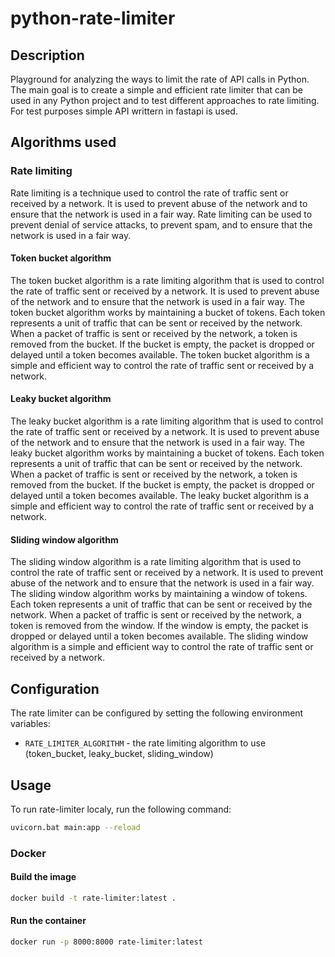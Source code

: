 # python-rate-limiter

## Description

Playground for analyzing the ways to limit the rate of API calls in Python. The main goal is to create a simple and efficient rate limiter that can be used in any Python project and to test different approaches to rate limiting.
For test purposes simple API writtern in fastapi is used.

## Algorithms used

### Rate limiting
Rate limiting is a technique used to control the rate of traffic sent or received by a network. It is used to prevent abuse of the network and to ensure that the network is used in a fair way. Rate limiting can be used to prevent denial of service attacks, to prevent spam, and to ensure that the network is used in a fair way.

#### Token bucket algorithm
The token bucket algorithm is a rate limiting algorithm that is used to control the rate of traffic sent or received by a network. It is used to prevent abuse of the network and to ensure that the network is used in a fair way. The token bucket algorithm works by maintaining a bucket of tokens. Each token represents a unit of traffic that can be sent or received by the network. When a packet of traffic is sent or received by the network, a token is removed from the bucket. If the bucket is empty, the packet is dropped or delayed until a token becomes available. The token bucket algorithm is a simple and efficient way to control the rate of traffic sent or received by a network.

#### Leaky bucket algorithm
The leaky bucket algorithm is a rate limiting algorithm that is used to control the rate of traffic sent or received by a network. It is used to prevent abuse of the network and to ensure that the network is used in a fair way. The leaky bucket algorithm works by maintaining a bucket of tokens. Each token represents a unit of traffic that can be sent or received by the network. When a packet of traffic is sent or received by the network, a token is removed from the bucket. If the bucket is empty, the packet is dropped or delayed until a token becomes available. The leaky bucket algorithm is a simple and efficient way to control the rate of traffic sent or received by a network.

#### Sliding window algorithm
The sliding window algorithm is a rate limiting algorithm that is used to control the rate of traffic sent or received by a network. It is used to prevent abuse of the network and to ensure that the network is used in a fair way. The sliding window algorithm works by maintaining a window of tokens. Each token represents a unit of traffic that can be sent or received by the network. When a packet of traffic is sent or received by the network, a token is removed from the window. If the window is empty, the packet is dropped or delayed until a token becomes available. The sliding window algorithm is a simple and efficient way to control the rate of traffic sent or received by a network.

## Configuration

The rate limiter can be configured by setting the following environment variables:
- `RATE_LIMITER_ALGORITHM` - the rate limiting algorithm to use (token_bucket, leaky_bucket, sliding_window)


## Usage

To run rate-limiter localy, run the following command:

```bash
uvicorn.bat main:app --reload
```

### Docker

#### Build the image

```bash
docker build -t rate-limiter:latest .
```

#### Run the container

```bash
docker run -p 8000:8000 rate-limiter:latest
```